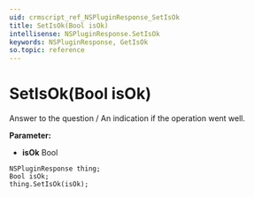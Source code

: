 ```yaml
---
uid: crmscript_ref_NSPluginResponse_SetIsOk
title: SetIsOk(Bool isOk)
intellisense: NSPluginResponse.SetIsOk
keywords: NSPluginResponse, GetIsOk
so.topic: reference
---
```


# SetIsOk(Bool isOk)

Answer to the question / An indication if the operation went well.

**Parameter:** 
 - **isOk** Bool

```crmscript
NSPluginResponse thing;
Bool isOk;
thing.SetIsOk(isOk);
```

